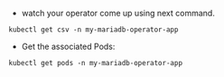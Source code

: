 

- watch your operator come up using next command.

```execute
kubectl get csv -n my-mariadb-operator-app
```

- Get the associated Pods:

```execute
kubectl get pods -n my-mariadb-operator-app
```


